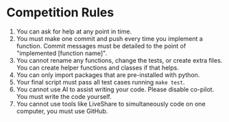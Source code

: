 # Competition Rules
1. You can ask for help at any point in time.
2. You must make one commit and push every time you implement a function. Commit messages must be detailed to the point of "implemented [function name]".
3. You cannot rename any functions, change the tests, or create extra files. You can create helper functions and classes if that helps.
4. You can only import packages that are pre-installed with python. 
5. Your final script must pass all test cases running `make test`.
6. You cannot use AI to assist writing your code. Please disable co-pilot. You must write the code yourself.
7. You cannot use tools like LiveShare to simultaneously code on one computer, you must use GitHub.